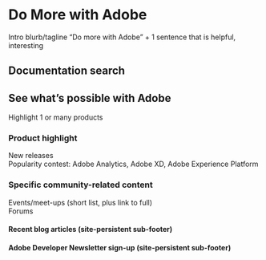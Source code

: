 # Do More with Adobe
Intro blurb/tagline
“Do more with Adobe” + 1 sentence that is helpful, interesting


## Documentation search

## See what’s possible with Adobe
Highlight 1 or many products

### Product highlight
New releases<br>
Popularity contest: Adobe Analytics, Adobe XD, Adobe Experience Platform


### Specific community-related content
Events/meet-ups (short list, plus link to full)<br>
Forums

#### Recent blog articles (site-persistent sub-footer)

#### Adobe Developer Newsletter sign-up (site-persistent sub-footer)
